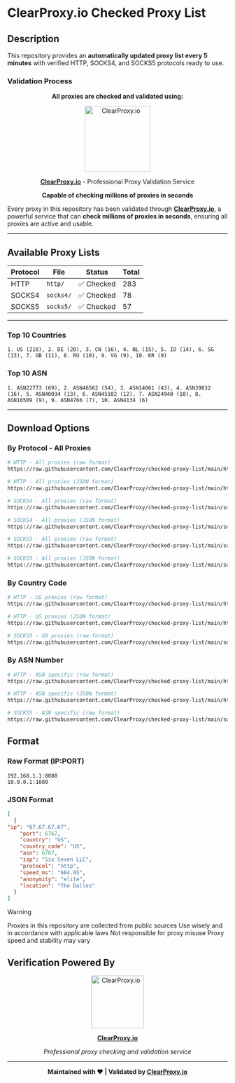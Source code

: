 # ClearProxy.io Checked Proxy List

##  Description

This repository provides an **automatically updated proxy list every 5 minutes** with verified HTTP, SOCKS4, and SOCKS5 protocols ready to use.

### Validation Process

<div align="center">
  
**All proxies are checked and validated using:**

<a href="https://www.clearproxy.io/">
  <img src="https://www.clearproxy.io/logo_c.png" alt="ClearProxy.io" width="150"/>
</a>

**[ClearProxy.io](https://www.clearproxy.io/)** - Professional Proxy Validation Service

**Capable of checking millions of proxies in seconds**

</div>

Every proxy in this repository has been validated through **[ClearProxy.io](https://www.clearproxy.io/)**, a powerful service that can **check millions of proxies in seconds**, ensuring all proxies are active and usable.

---

##  Available Proxy Lists

| Protocol | File | Status | Total |
|-----------|------|--------|--------|
| HTTP | `http/` | ✅ Checked | 283 |
| SOCKS4 | `socks4/` | ✅ Checked | 78 |
| SOCKS5 | `socks5/` | ✅ Checked | 57 |

---

### Top 10 Countries
`1. US (210), 2. DE (20), 3. CN (16), 4. NL (15), 5. ID (14), 6. SG (13), 7. GB (11), 8. RU (10), 9. VG (9), 10. KR (9)`

### Top 10 ASN
`1. ASN22773 (69), 2. ASN46562 (54), 3. ASN14061 (43), 4. ASN39832 (16), 5. ASN40034 (13), 6. ASN45102 (12), 7. ASN24940 (10), 8. ASN16509 (9), 9. ASN4766 (7), 10. ASN4134 (6)`

---

##  Download Options

### By Protocol - All Proxies

```bash
# HTTP - All proxies (raw format)
https://raw.githubusercontent.com/ClearProxy/checked-proxy-list/main/http/raw/all.txt

# HTTP - All proxies (JSON format)
https://raw.githubusercontent.com/ClearProxy/checked-proxy-list/main/http/json/all.json

# SOCKS4 - All proxies (raw format)
https://raw.githubusercontent.com/ClearProxy/checked-proxy-list/main/socks4/raw/all.txt

# SOCKS4 - All proxies (JSON format)
https://raw.githubusercontent.com/ClearProxy/checked-proxy-list/main/socks4/json/all.json

# SOCKS5 - All proxies (raw format)
https://raw.githubusercontent.com/ClearProxy/checked-proxy-list/main/socks5/raw/all.txt

# SOCKS5 - All proxies (JSON format)
https://raw.githubusercontent.com/ClearProxy/checked-proxy-list/main/socks5/json/all.json
```

### By Country Code

```bash
# HTTP - US proxies (raw format)
https://raw.githubusercontent.com/ClearProxy/checked-proxy-list/main/http/raw/country/US.txt

# HTTP - US proxies (JSON format)
https://raw.githubusercontent.com/ClearProxy/checked-proxy-list/main/http/json/country/US.json

# SOCKS5 - GB proxies (raw format)
https://raw.githubusercontent.com/ClearProxy/checked-proxy-list/main/socks5/raw/country/GB.txt
```

### By ASN Number

```bash
# HTTP - ASN specific (raw format)
https://raw.githubusercontent.com/ClearProxy/checked-proxy-list/main/http/raw/asn/12345.txt

# HTTP - ASN specific (JSON format)
https://raw.githubusercontent.com/ClearProxy/checked-proxy-list/main/http/json/asn/12345.json

# SOCKS5 - ASN specific (raw format)
https://raw.githubusercontent.com/ClearProxy/checked-proxy-list/main/socks5/raw/asn/12345.txt
```

## Format

### Raw Format (IP:PORT)
```
192.168.1.1:8080
10.0.0.1:1080
```

### JSON Format
```json
[
  {
"ip": "67.67.67.67",
    "port": 6767,
    "country": "US",
    "country_code": "US",
    "asn": 6767,
    "isp": "Six Seven LLC",
    "protocol": "http",
    "speed_ms": "664.05",
    "anonymity": "elite",
    "location": "The Dalles"
  }
]
```

> [!WARNING]
> Proxies in this repository are collected from public sources
> Use wisely and in accordance with applicable laws
> Not responsible for proxy misuse
> Proxy speed and stability may vary

## Verification Powered By

<div align="center">

<a href="https://www.clearproxy.io/">
  <img src="https://www.clearproxy.io/logo_c.png" alt="ClearProxy.io" width="120"/>
</a>

**[ClearProxy.io](https://www.clearproxy.io/)**

*Professional proxy checking and validation service*

</div>

---

<div align="center">

**Maintained with ❤️ | Validated by [ClearProxy.io](https://www.clearproxy.io/)**

</div>
